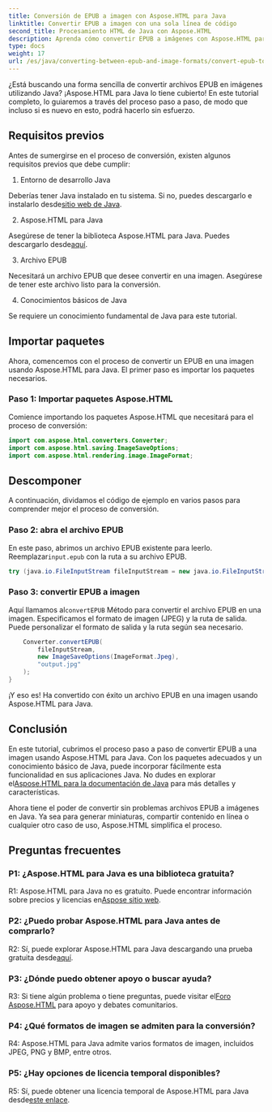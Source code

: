 ```yaml
---
title: Conversión de EPUB a imagen con Aspose.HTML para Java
linktitle: Convertir EPUB a imagen con una sola línea de código
second_title: Procesamiento HTML de Java con Aspose.HTML
description: Aprenda cómo convertir EPUB a imágenes con Aspose.HTML para Java. Guía paso a paso para conversiones sin esfuerzo.
type: docs
weight: 17
url: /es/java/converting-between-epub-and-image-formats/convert-epub-to-image-single-line/
---
```

¿Está buscando una forma sencilla de convertir archivos EPUB en imágenes utilizando Java? ¡Aspose.HTML para Java lo tiene cubierto! En este tutorial completo, lo guiaremos a través del proceso paso a paso, de modo que incluso si es nuevo en esto, podrá hacerlo sin esfuerzo. 

## Requisitos previos

Antes de sumergirse en el proceso de conversión, existen algunos requisitos previos que debe cumplir:

1. Entorno de desarrollo Java

 Deberías tener Java instalado en tu sistema. Si no, puedes descargarlo e instalarlo desde[sitio web de Java](https://www.java.com/en/download/).

2. Aspose.HTML para Java

 Asegúrese de tener la biblioteca Aspose.HTML para Java. Puedes descargarlo desde[aquí](https://releases.aspose.com/html/java/).

3. Archivo EPUB

Necesitará un archivo EPUB que desee convertir en una imagen. Asegúrese de tener este archivo listo para la conversión.

4. Conocimientos básicos de Java

Se requiere un conocimiento fundamental de Java para este tutorial.

## Importar paquetes

Ahora, comencemos con el proceso de convertir un EPUB en una imagen usando Aspose.HTML para Java. El primer paso es importar los paquetes necesarios.

### Paso 1: Importar paquetes Aspose.HTML

Comience importando los paquetes Aspose.HTML que necesitará para el proceso de conversión:

```java
import com.aspose.html.converters.Converter;
import com.aspose.html.saving.ImageSaveOptions;
import com.aspose.html.rendering.image.ImageFormat;
```

## Descomponer

A continuación, dividamos el código de ejemplo en varios pasos para comprender mejor el proceso de conversión.

### Paso 2: abra el archivo EPUB

 En este paso, abrimos un archivo EPUB existente para leerlo. Reemplazar`input.epub` con la ruta a su archivo EPUB.

```java
try (java.io.FileInputStream fileInputStream = new java.io.FileInputStream("input.epub")) {
```

### Paso 3: convertir EPUB a imagen

 Aquí llamamos al`convertEPUB` Método para convertir el archivo EPUB en una imagen. Especificamos el formato de imagen (JPEG) y la ruta de salida. Puede personalizar el formato de salida y la ruta según sea necesario.

```java
    Converter.convertEPUB(
        fileInputStream,
        new ImageSaveOptions(ImageFormat.Jpeg),
        "output.jpg"
    );
}
```

¡Y eso es! Ha convertido con éxito un archivo EPUB en una imagen usando Aspose.HTML para Java.

## Conclusión

En este tutorial, cubrimos el proceso paso a paso de convertir EPUB a una imagen usando Aspose.HTML para Java. Con los paquetes adecuados y un conocimiento básico de Java, puede incorporar fácilmente esta funcionalidad en sus aplicaciones Java. No dudes en explorar el[Aspose.HTML para la documentación de Java](https://reference.aspose.com/html/java/) para más detalles y características.

Ahora tiene el poder de convertir sin problemas archivos EPUB a imágenes en Java. Ya sea para generar miniaturas, compartir contenido en línea o cualquier otro caso de uso, Aspose.HTML simplifica el proceso.

## Preguntas frecuentes

### P1: ¿Aspose.HTML para Java es una biblioteca gratuita?

 R1: Aspose.HTML para Java no es gratuito. Puede encontrar información sobre precios y licencias en[Aspose sitio web](https://purchase.aspose.com/buy).

### P2: ¿Puedo probar Aspose.HTML para Java antes de comprarlo?

 R2: Sí, puede explorar Aspose.HTML para Java descargando una prueba gratuita desde[aquí](https://releases.aspose.com/html/java).

### P3: ¿Dónde puedo obtener apoyo o buscar ayuda?

 R3: Si tiene algún problema o tiene preguntas, puede visitar el[Foro Aspose.HTML](https://forum.aspose.com/) para apoyo y debates comunitarios.

### P4: ¿Qué formatos de imagen se admiten para la conversión?

R4: Aspose.HTML para Java admite varios formatos de imagen, incluidos JPEG, PNG y BMP, entre otros.

### P5: ¿Hay opciones de licencia temporal disponibles?

 R5: Sí, puede obtener una licencia temporal de Aspose.HTML para Java desde[este enlace](https://purchase.aspose.com/temporary-license/).